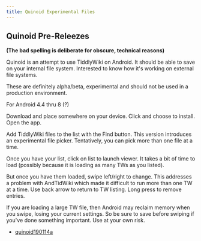 ```yaml
---
title: Quinoid Experimental Files
---
```

## Quinoid Pre-Releezes

__(The bad spelling is deliberate for obscure, technical reasons)__

Quinoid is an attempt to use TiddlyWiki on Android. It should be able to save on your internal file system. Interested to know how it's working on external file systems.

These are definitely alpha/beta, experimental and should not be used in a production environment. 

For Android 4.4 thru 8 (?)

Download and place somewhere on your device. Click and choose to install. Open the app.

Add TiddlyWiki files to the list with the Find button. This version introduces an experimental file picker. Tentatively, you can pick more than one file at a time.

Once you have your list, click on list to launch viewer. It takes a bit of time to load (possibly because it is loading as many TWs as you listed).

But once you have them loaded, swipe left/right to change. This addresses a problem with AndTidWiki which made it difficult to run more than one TW at a time. Use back arrow to return to TW listing. Long press to remove entries.

If you are loading a large TW file, then Android may reclaim memory when you swipe, losing your current settings. So be sure to save before swiping if you've done something important.
Use at your own risk.


* [quinoid190114a](quinoid-190114a.apk)
